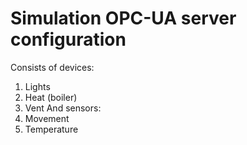 # Simulation OPC-UA server configuration
Consists of devices:
1. Lights
2. Heat (boiler)
3. Vent
And sensors:
1. Movement
2. Temperature